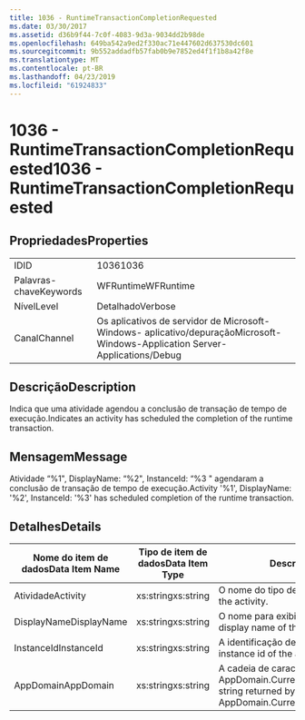 ```yaml
---
title: 1036 - RuntimeTransactionCompletionRequested
ms.date: 03/30/2017
ms.assetid: d36b9f44-7c0f-4083-9d3a-9034dd2b98de
ms.openlocfilehash: 649ba542a9ed2f330ac71e447602d637530dc601
ms.sourcegitcommit: 9b552addadfb57fab0b9e7852ed4f1f1b8a42f8e
ms.translationtype: MT
ms.contentlocale: pt-BR
ms.lasthandoff: 04/23/2019
ms.locfileid: "61924833"
---
```

# <a name="1036---runtimetransactioncompletionrequested"></a><span data-ttu-id="9b72c-102">1036 - RuntimeTransactionCompletionRequested</span><span class="sxs-lookup"><span data-stu-id="9b72c-102">1036 - RuntimeTransactionCompletionRequested</span></span>
## <a name="properties"></a><span data-ttu-id="9b72c-103">Propriedades</span><span class="sxs-lookup"><span data-stu-id="9b72c-103">Properties</span></span>  
  
|||  
|-|-|  
|<span data-ttu-id="9b72c-104">ID</span><span class="sxs-lookup"><span data-stu-id="9b72c-104">ID</span></span>|<span data-ttu-id="9b72c-105">1036</span><span class="sxs-lookup"><span data-stu-id="9b72c-105">1036</span></span>|  
|<span data-ttu-id="9b72c-106">Palavras-chave</span><span class="sxs-lookup"><span data-stu-id="9b72c-106">Keywords</span></span>|<span data-ttu-id="9b72c-107">WFRuntime</span><span class="sxs-lookup"><span data-stu-id="9b72c-107">WFRuntime</span></span>|  
|<span data-ttu-id="9b72c-108">Nível</span><span class="sxs-lookup"><span data-stu-id="9b72c-108">Level</span></span>|<span data-ttu-id="9b72c-109">Detalhado</span><span class="sxs-lookup"><span data-stu-id="9b72c-109">Verbose</span></span>|  
|<span data-ttu-id="9b72c-110">Canal</span><span class="sxs-lookup"><span data-stu-id="9b72c-110">Channel</span></span>|<span data-ttu-id="9b72c-111">Os aplicativos de servidor de Microsoft-Windows- aplicativo/depuração</span><span class="sxs-lookup"><span data-stu-id="9b72c-111">Microsoft-Windows-Application Server-Applications/Debug</span></span>|  
  
## <a name="description"></a><span data-ttu-id="9b72c-112">Descrição</span><span class="sxs-lookup"><span data-stu-id="9b72c-112">Description</span></span>  
 <span data-ttu-id="9b72c-113">Indica que uma atividade agendou a conclusão de transação de tempo de execução.</span><span class="sxs-lookup"><span data-stu-id="9b72c-113">Indicates an activity has scheduled the completion of the runtime transaction.</span></span>  
  
## <a name="message"></a><span data-ttu-id="9b72c-114">Mensagem</span><span class="sxs-lookup"><span data-stu-id="9b72c-114">Message</span></span>  
 <span data-ttu-id="9b72c-115">Atividade “%1", DisplayName: “%2", InstanceId: “%3 " agendaram a conclusão de transação de tempo de execução.</span><span class="sxs-lookup"><span data-stu-id="9b72c-115">Activity '%1', DisplayName: '%2', InstanceId: '%3' has scheduled completion of the runtime transaction.</span></span>  
  
## <a name="details"></a><span data-ttu-id="9b72c-116">Detalhes</span><span class="sxs-lookup"><span data-stu-id="9b72c-116">Details</span></span>  
  
|<span data-ttu-id="9b72c-117">Nome do item de dados</span><span class="sxs-lookup"><span data-stu-id="9b72c-117">Data Item Name</span></span>|<span data-ttu-id="9b72c-118">Tipo de item de dados</span><span class="sxs-lookup"><span data-stu-id="9b72c-118">Data Item Type</span></span>|<span data-ttu-id="9b72c-119">Descrição</span><span class="sxs-lookup"><span data-stu-id="9b72c-119">Description</span></span>|  
|--------------------|--------------------|-----------------|  
|<span data-ttu-id="9b72c-120">Atividade</span><span class="sxs-lookup"><span data-stu-id="9b72c-120">Activity</span></span>|<span data-ttu-id="9b72c-121">xs:string</span><span class="sxs-lookup"><span data-stu-id="9b72c-121">xs:string</span></span>|<span data-ttu-id="9b72c-122">O nome do tipo de atividade.</span><span class="sxs-lookup"><span data-stu-id="9b72c-122">The type name of the activity.</span></span>|  
|<span data-ttu-id="9b72c-123">DisplayName</span><span class="sxs-lookup"><span data-stu-id="9b72c-123">DisplayName</span></span>|<span data-ttu-id="9b72c-124">xs:string</span><span class="sxs-lookup"><span data-stu-id="9b72c-124">xs:string</span></span>|<span data-ttu-id="9b72c-125">O nome para exibição de atividade.</span><span class="sxs-lookup"><span data-stu-id="9b72c-125">The display name of the activity.</span></span>|  
|<span data-ttu-id="9b72c-126">InstanceId</span><span class="sxs-lookup"><span data-stu-id="9b72c-126">InstanceId</span></span>|<span data-ttu-id="9b72c-127">xs:string</span><span class="sxs-lookup"><span data-stu-id="9b72c-127">xs:string</span></span>|<span data-ttu-id="9b72c-128">A identificação de instância de atividade.</span><span class="sxs-lookup"><span data-stu-id="9b72c-128">The instance id of the activity.</span></span>|  
|<span data-ttu-id="9b72c-129">AppDomain</span><span class="sxs-lookup"><span data-stu-id="9b72c-129">AppDomain</span></span>|<span data-ttu-id="9b72c-130">xs:string</span><span class="sxs-lookup"><span data-stu-id="9b72c-130">xs:string</span></span>|<span data-ttu-id="9b72c-131">A cadeia de caracteres retornada por AppDomain.CurrentDomain.FriendlyName.</span><span class="sxs-lookup"><span data-stu-id="9b72c-131">The string returned by AppDomain.CurrentDomain.FriendlyName.</span></span>|
